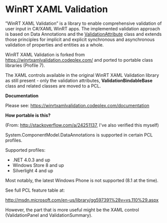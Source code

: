 WinRT XAML Validation===================”WinRT XAML Validation” is a library to enable comprehensive validation of user input in C#/XAML WinRT apps. The implemented validation approach is based on Data Annotations and the <a href="https://www.google.com.au/url?sa=t&rct=j&q=&esrc=s&source=web&cd=1&cad=rja&uact=8&ved=0CBwQFjAA&url=http%3A%2F%2Fmsdn.microsoft.com%2Fen-us%2Flibrary%2Fsystem.componentmodel.dataannotations.validationattribute(v%3Dvs.110).aspx&ei=JbejU-71HMb-8QWy1YHoDg&usg=AFQjCNGDk168Ebqcdc0KYlDcVf3YBDBuyw&sig2=9UHippOZRFo47CUUH8Z8oQ&bvm=bv.69411363,d.dGc">ValidationAttribute</a> class and extends those principles for implicit and explicit synchronous and asynchronous validation of properties and entities as a whole.WinRT XAML Validation is forked from <https://winrtxamlvalidation.codeplex.com/>and ported to portable class libraries (Profile 7). The XAML controls available in the original WinRT XAML Validation library as still present - only the validation attributes, **ValidationBindableBase** class and related classes are moved to a PCL.**Documentation**Please see: <https://winrtxamlvalidation.codeplex.com/documentation>**How portable is this?**(From: http://stackoverflow.com/a/24251137, I've also verified this myself)System.ComponentModel.DataAnnotations is supported in certain PCL profiles.Supported profiles:   * .NET 4.0.3 and up    * Windows Store 8 and up    * Silverlight 4 and upMost notably, the latest Windows Phone is not supported (8.1 at the time).See full PCL feature table at: <http://msdn.microsoft.com/en-us/library/gg597391%28v=vs.110%29.aspx>However, the part that is more useful might be the XAML control (ValidationPanel and ValidationSummary).